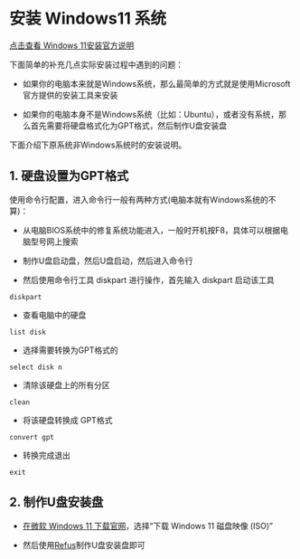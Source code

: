 # 安装 Windows11 系统

[点击查看 Windows 11安装官方说明](https://www.microsoft.com/zh-cn/software-download/windows11)

下面简单的补充几点实际安装过程中遇到的问题：

* 如果你的电脑本来就是Windows系统，那么最简单的方式就是使用Microsoft官方提供的安装工具来安装

* 如果你的电脑本身不是Windows系统（比如：Ubuntu），或者没有系统，那么首先需要将硬盘格式化为GPT格式，然后制作U盘安装盘

下面介绍下原系统非Windows系统时的安装说明。

## 1. 硬盘设置为GPT格式

使用命令行配置，进入命令行一般有两种方式(电脑本就有Windows系统的不算)：

* 从电脑BIOS系统中的修复系统功能进入，一般时开机按F8，具体可以根据电脑型号网上搜索
* 制作U盘启动盘，然后U盘启动，然后进入命令行

* 然后使用命令行工具 diskpart 进行操作，首先输入 diskpart 启动该工具 

```
diskpart
```

* 查看电脑中的硬盘

```
list disk
```

* 选择需要转换为GPT格式的

```
select disk n
```

* 清除该硬盘上的所有分区

```
clean
```

* 将该硬盘转换成 GPT格式

```
convert gpt
```

* 转换完成退出

```
exit
```

## 2. 制作U盘安装盘

* [在微软 Windows 11 下载官网](https://www.microsoft.com/zh-cn/software-download/windows11)，选择“下载 Windows 11 磁盘映像 (ISO)”

* 然后使用[Refus](http://rufus.ie/en/)制作U盘安装盘即可